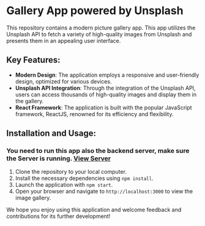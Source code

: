 # Gallery App powered by Unsplash

This repository contains a modern picture gallery app. 
This app utilizes the Unsplash API to fetch a variety of high-quality images from Unsplash and presents 
them in an appealing user interface.

## Key Features:
- **Modern Design**: The application employs a responsive and user-friendly design, optimized for various devices.
- **Unsplash API Integration**: Through the integration of the Unsplash API, users can access thousands of high-quality images and display them in the gallery.
- **React Framework**: The application is built with the popular JavaScript framework, ReactJS, renowned for its efficiency and flexibility.

## Installation and Usage:
### You need to run this app also the backend server, make sure the Server is running. <a href="https://github.com/calipsow/Picture_App_Backend">View Server</a>

1. Clone the repository to your local computer.
2. Install the necessary dependencies using `npm install`.
3. Launch the application with `npm start`.
4. Open your browser and navigate to `http://localhost:3000` to view the image gallery.

We hope you enjoy using this application and welcome feedback and contributions for its further development!

